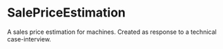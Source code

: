 # SalePriceEstimation
A sales price estimation for machines.
Created as response to a technical case-interview.
